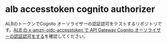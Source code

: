 # alb accesstoken cognito authorizer

ALBのトークンでCognito オーソライザーの認証認可をテストするリポジトリです。[ALB の x-amzn-oidc-accesstoken で API Gateway Cognito オーソライザーの認証認可をする](https://zenn.dev/room_208/articles/7efd7af2a14faa)を確認してください。